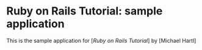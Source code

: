 # Ruby on Rails Tutorial: sample application

This is the sample application for
[*Ruby on Rails Tutorial*] by [Michael Hartl]
